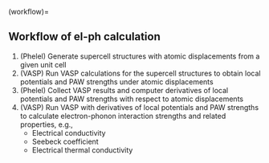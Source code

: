 (workflow)=
## Workflow of el-ph calculation

1. (Phelel) Generate supercell structures with atomic displacements from a given unit cell
2. (VASP) Run VASP calculations for the supercell structures to obtain local
  potentials and PAW strengths under atomic displacements
3. (Phelel) Collect VASP results and computer derivatives of local potentials and PAW
  strengths with respect to atomic displacements
4. (VASP) Run VASP with derivatives of local potentials and PAW strengths to
   calculate electron-phonon interaction strengths and related properties, e.g.,
   - Electrical conductivity
   - Seebeck coefficient
   - Electrical thermal conductivity
